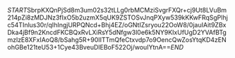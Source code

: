 $START$SbrpKXQnPjSd8m3um02s32tLLg0rbMCMziSvgrFXQr+cj9Ut8LVuBm214pZi8zMDJNz3fIxO5b2uzmX5qUK9ZSTOSvJnqPXyw539kKKwFRqSgPlhjc54TInlus30r/qIhIngjURPQNcd+Bhj4EZ/oGNtIZsryou22OoW8/0jauIAit9ZBxDka4jBf9n2KncdFKCBQxRvLXiRsY5dNfgw3l0e6k5NY9KIxUfUgD2YVAfBTgmzlzE8XFxIAoQ8/bSahg5R+90IITTmQfeCtxvdp7o9OencQwZosYtqKD4zENohGBe121teU53+1Cye43BveuDIEBoF522Oj/wouIYtnA==$END$